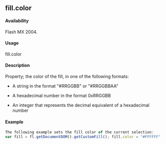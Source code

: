 ## fill.color

#### Availability

Flash MX 2004.

#### Usage

fill.color

#### Description

Property; the color of the fill, in one of the following formats:

-   A string in the format "\#RRGGBB" or "\#RRGGBBAA"

-   A hexadecimal number in the format 0xRRGGBB

-   An integer that represents the decimal equivalent of a hexadecimal number

#### Example

```javascript
The following example sets the fill color of the current selection:
var fill = fl.getDocumentDOM().getCustomFill(); fill.color = "#FFFFFF"; fl.getDocumentDOM().setCustomFill( fill );

```